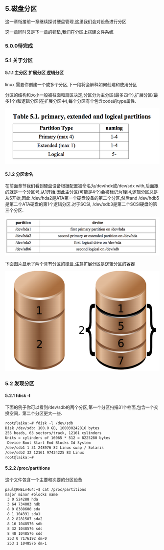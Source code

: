 ## 5.磁盘分区

这一章衔接前一章继续探讨硬盘管理,这里我们会对设备进行分区

这一章同时又是下一章的铺垫,我们在分区上搭建文件系统

### 5.0.0待完成

### 5.1 关于分区

#### 5.1.1 主分区 扩展分区 逻辑分区

linux 需要你创建一个或多个分区,下一段将会解释如何创建和使用分区

分区的结构和大小一般被柱面和扇区决定,分区分为主分区(最多四个),扩展分区(最多1个)和逻辑分区(在扩展分区中),每个分区有个包含code的type属性.

![](../pic/table5-1.png)

#### 5.1.2 分区命名

在前面章节我们看到硬盘设备根据配置被命名为/dev/hdx或/dev/sdx with,后面跟的就是一个分区号,从1开始.因此主分区(可能是4个)会被标记为1到4,逻辑分区总是从5开始,因此 /dev/hda2是ATA第一个硬盘设备的第二个分区,然后and /dev/hdb5是第二个ATA硬盘的第1个逻辑分区.对于SCSI, /dev/sdb3是第二个SCSI硬盘的第三个分区.

![](../pic/table5-2.png)

下面图片显示了两个具有分区的硬盘,注意扩展分区是逻辑分区的容器

![](../pic/5-1p1.png)


### 5.2 发现分区

#### 5.2.1 fdisk -l

下面的例子你可以看到/dev/sdb的两个分区,第一个分区扫描31个柱面,包含一个交换空间，第二个分区更大一些.

```
root@laika:~# fdisk -l /dev/sdb
Disk /dev/sdb: 100.0 GB, 100030242816 bytes
255 heads, 63 sectors/track, 12161 cylinders
Units = cylinders of 16065 * 512 = 8225280 bytes
 Device Boot Start End Blocks Id System
/dev/sdb1 1 31 248976 82 Linux swap / Solaris
/dev/sdb2 32 12161 97434225 83 Linux
root@laika:~# 
```

#### 5.2.2 /proc/partitions

这个文件包含一个主要和次要的分区设备

```
paul@RHELv4u4:~$ cat /proc/partitions
major minor #blocks name
 3 0 524288 hda
 3 64 734003 hdb
 8 0 8388608 sda
 8 1 104391 sda1
 8 2 8281507 sda2
 8 16 1048576 sdb
 8 32 1048576 sdc
 8 48 1048576 sdd
 253 0 7176192 dm-0
 253 1 1048576 dm-1
```
